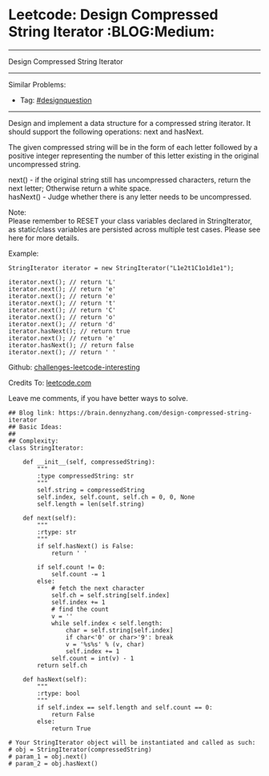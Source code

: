# Leetcode: Design Compressed String Iterator     :BLOG:Medium:


---

Design Compressed String Iterator  

---

Similar Problems:  

-   Tag: [#designquestion](https://brain.dennyzhang.com/tag/designquestion)

---

Design and implement a data structure for a compressed string iterator. It should support the following operations: next and hasNext.  

The given compressed string will be in the form of each letter followed by a positive integer representing the number of this letter existing in the original uncompressed string.  

next() - if the original string still has uncompressed characters, return the next letter; Otherwise return a white space.  
hasNext() - Judge whether there is any letter needs to be uncompressed.  

Note:  
Please remember to RESET your class variables declared in StringIterator, as static/class variables are persisted across multiple test cases. Please see here for more details.  

Example:  

    StringIterator iterator = new StringIterator("L1e2t1C1o1d1e1");
    
    iterator.next(); // return 'L'
    iterator.next(); // return 'e'
    iterator.next(); // return 'e'
    iterator.next(); // return 't'
    iterator.next(); // return 'C'
    iterator.next(); // return 'o'
    iterator.next(); // return 'd'
    iterator.hasNext(); // return true
    iterator.next(); // return 'e'
    iterator.hasNext(); // return false
    iterator.next(); // return ' '

Github: [challenges-leetcode-interesting](https://github.com/DennyZhang/challenges-leetcode-interesting/tree/master/design-compressed-string-iterator)  

Credits To: [leetcode.com](https://leetcode.com/problems/design-compressed-string-iterator/description/)  

Leave me comments, if you have better ways to solve.  

    ## Blog link: https://brain.dennyzhang.com/design-compressed-string-iterator
    ## Basic Ideas:
    ##
    ## Complexity:
    class StringIterator:
    
        def __init__(self, compressedString):
            """
            :type compressedString: str
            """
            self.string = compressedString
            self.index, self.count, self.ch = 0, 0, None
            self.length = len(self.string)
    
        def next(self):
            """
            :rtype: str
            """
            if self.hasNext() is False:
                return ' '
    
            if self.count != 0:
                self.count -= 1
            else:
                # fetch the next character
                self.ch = self.string[self.index]
                self.index += 1
                # find the count
                v = ''
                while self.index < self.length:
                    char = self.string[self.index]
                    if char<'0' or char>'9': break
                    v = '%s%s' % (v, char)
                    self.index += 1
                self.count = int(v) - 1
            return self.ch
    
        def hasNext(self):
            """
            :rtype: bool
            """
            if self.index == self.length and self.count == 0:
                return False
            else:
                return True
    
    # Your StringIterator object will be instantiated and called as such:
    # obj = StringIterator(compressedString)
    # param_1 = obj.next()
    # param_2 = obj.hasNext()